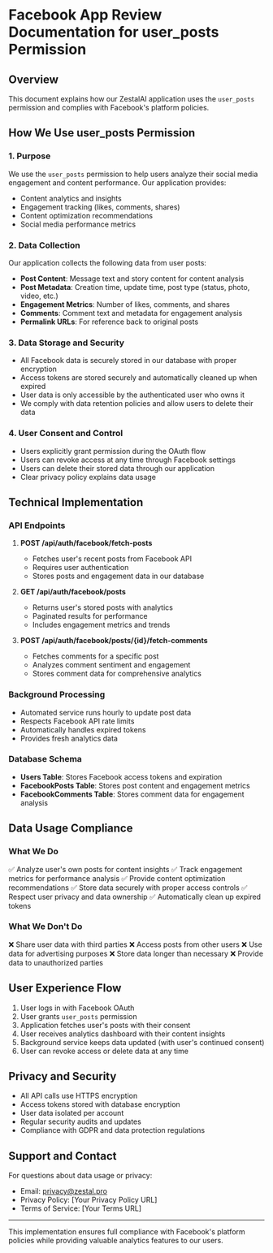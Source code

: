 # Facebook App Review Documentation for user_posts Permission

## Overview
This document explains how our ZestalAI application uses the `user_posts` permission and complies with Facebook's platform policies.

## How We Use user_posts Permission

### 1. Purpose
We use the `user_posts` permission to help users analyze their social media engagement and content performance. Our application provides:
- Content analytics and insights
- Engagement tracking (likes, comments, shares)
- Content optimization recommendations
- Social media performance metrics

### 2. Data Collection
Our application collects the following data from user posts:
- **Post Content**: Message text and story content for content analysis
- **Post Metadata**: Creation time, update time, post type (status, photo, video, etc.)
- **Engagement Metrics**: Number of likes, comments, and shares
- **Comments**: Comment text and metadata for engagement analysis
- **Permalink URLs**: For reference back to original posts

### 3. Data Storage and Security
- All Facebook data is securely stored in our database with proper encryption
- Access tokens are stored securely and automatically cleaned up when expired
- User data is only accessible by the authenticated user who owns it
- We comply with data retention policies and allow users to delete their data

### 4. User Consent and Control
- Users explicitly grant permission during the OAuth flow
- Users can revoke access at any time through Facebook settings
- Users can delete their stored data through our application
- Clear privacy policy explains data usage

## Technical Implementation

### API Endpoints
1. **POST /api/auth/facebook/fetch-posts**
   - Fetches user's recent posts from Facebook API
   - Requires user authentication
   - Stores posts and engagement data in our database

2. **GET /api/auth/facebook/posts**
   - Returns user's stored posts with analytics
   - Paginated results for performance
   - Includes engagement metrics and trends

3. **POST /api/auth/facebook/posts/{id}/fetch-comments**
   - Fetches comments for a specific post
   - Analyzes comment sentiment and engagement
   - Stores comment data for comprehensive analytics

### Background Processing
- Automated service runs hourly to update post data
- Respects Facebook API rate limits
- Automatically handles expired tokens
- Provides fresh analytics data

### Database Schema
- **Users Table**: Stores Facebook access tokens and expiration
- **FacebookPosts Table**: Stores post content and engagement metrics
- **FacebookComments Table**: Stores comment data for engagement analysis

## Data Usage Compliance

### What We Do
✅ Analyze user's own posts for content insights
✅ Track engagement metrics for performance analysis
✅ Provide content optimization recommendations
✅ Store data securely with proper access controls
✅ Respect user privacy and data ownership
✅ Automatically clean up expired tokens

### What We Don't Do
❌ Share user data with third parties
❌ Access posts from other users
❌ Use data for advertising purposes
❌ Store data longer than necessary
❌ Provide data to unauthorized parties

## User Experience Flow
1. User logs in with Facebook OAuth
2. User grants `user_posts` permission
3. Application fetches user's posts with their consent
4. User receives analytics dashboard with their content insights
5. Background service keeps data updated (with user's continued consent)
6. User can revoke access or delete data at any time

## Privacy and Security
- All API calls use HTTPS encryption
- Access tokens stored with database encryption
- User data isolated per account
- Regular security audits and updates
- Compliance with GDPR and data protection regulations

## Support and Contact
For questions about data usage or privacy:
- Email: privacy@zestal.pro
- Privacy Policy: [Your Privacy Policy URL]
- Terms of Service: [Your Terms URL]

---

This implementation ensures full compliance with Facebook's platform policies while providing valuable analytics features to our users.
